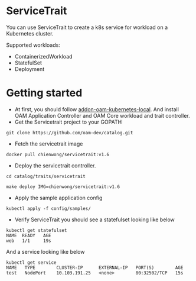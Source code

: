 # ServiceTrait
You can use ServiceTrait to create a k8s service for workload on a Kubernetes cluster.

Supported workloads:
- ContainerizedWorkload
- StatefulSet
- Deployment
# Getting started
- At first, you should follow [addon-oam-kubernetes-local](https://github.com/crossplane/addon-oam-kubernetes-local). And install OAM Application Controller and OAM Core workload and trait controller.
- Get the Servicetrait project to your GOPATH
```
git clone https://github.com/oam-dev/catalog.git
```
- Fetch the servicetrait image
```
docker pull chienwong/servicetrait:v1.6
```
- Deploy the servicetrait controller.
```
cd catalog/traits/servicetrait

make deploy IMG=chienwong/servicetrait:v1.6
```
- Apply the sample application config
```
kubectl apply -f config/samples/
```
- Verify ServiceTrait you should see a statefulset looking like below
```
kubectl get statefulset
NAME  READY   AGE
web   1/1     19s
```
  And a service looking like below
```
kubectl get service
NAME   TYPE        CLUSTER-IP      EXTERNAL-IP   PORT(S)        AGE
test   NodePort    10.103.191.25   <none>        80:32502/TCP   15s
```
